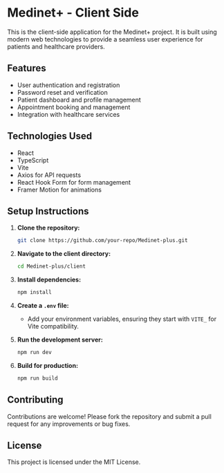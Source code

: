 # Medinet+ - Client Side

This is the client-side application for the Medinet+ project. It is built using modern web technologies to provide a seamless user experience for patients and healthcare providers.

## Features
- User authentication and registration
- Password reset and verification
- Patient dashboard and profile management
- Appointment booking and management
- Integration with healthcare services

## Technologies Used
- React
- TypeScript
- Vite
- Axios for API requests
- React Hook Form for form management
- Framer Motion for animations

## Setup Instructions

1. **Clone the repository:**
   ```bash
   git clone https://github.com/your-repo/Medinet-plus.git
   ```

2. **Navigate to the client directory:**
   ```bash
   cd Medinet-plus/client
   ```

3. **Install dependencies:**
   ```bash
   npm install
   ```

4. **Create a `.env` file:**
   - Add your environment variables, ensuring they start with `VITE_` for Vite compatibility.

5. **Run the development server:**
   ```bash
   npm run dev
   ```

6. **Build for production:**
   ```bash
   npm run build
   ```

## Contributing

Contributions are welcome! Please fork the repository and submit a pull request for any improvements or bug fixes.

## License

This project is licensed under the MIT License.
